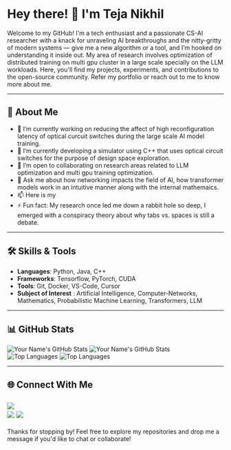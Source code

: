 # Hey there! 👋 I'm Teja Nikhil

Welcome to my GitHub! I'm a tech enthusiast and a passionate CS-AI researcher with a knack for unraveling AI breakthroughs and the nitty-gritty of modern systems — give me a new algorithm or a tool, and I’m hooked on understanding it inside out. My area of research involves optimization of distributed training on multi gpu cluster in a large scale specially on the LLM workloads. Here, you'll find my projects, experiments, and contributions to the open-source community. Refer my portfolio or reach out to me to know more about me.

---

## 🚀 About Me
- 🔭 I’m currently working on reducing the affect of high reconfiguration latency of optical curcuit switches during the large scale AI model training.
- 🌱 I’m currently developing a simulator using C++ that uses optical circuit switches for the purpose of design space exploration.
- 👯 I’m open to collaborating on research areas related to LLM optimization and multi gpu training optimization.
- 💬 Ask me about how networking impacts the field of AI, how transformer models work in an intuitive manner along with the internal mathemaics.
- 📫 Here is my 
- ⚡ Fun fact: My research once led me down a rabbit hole so deep, I emerged with a conspiracy theory about why tabs vs. spaces is still a debate. 

---

## 🛠️ Skills & Tools
- **Languages**: Python, Java, C++
- **Frameworks**: Tensorflow, PyTorch, CUDA
- **Tools**: Git, Docker, VS-Code, Cursor
- **Subject of Interest** : Artificial Intelligence, Computer-Networks, Mathematics, Probabilistic Machine Learning, Transformers, LLM 

---

## 📊 GitHub Stats
![Your Name's GitHub Stats](https://github-readme-stats.vercel.app/api?username=Tejanikhil-MSR&show_icons=true&theme=radical)
![Your Name's GitHub Stats](https://github-readme-stats.vercel.app/api?username=Tejanikhil&show_icons=true&theme=radical)  
![Top Languages](https://github-readme-stats.vercel.app/api/top-langs/?username=Tejanikhil-MSR&layout=compact&theme=radical)
![Top Languages](https://github-readme-stats.vercel.app/api/top-langs/?username=Tejanikhil&layout=compact&theme=radical)

---

## 🌐 Connect With Me
[<img src="https://img.shields.io/badge/LinkedIn-0077B5?style=for-the-badge&logo=linkedin&logoColor=white" />](https://www.linkedin.com/in/masabattula-teja-nikhil-408383209/)  
[<img src="https://img.shields.io/badge/Portfolio-000000?style=for-the-badge&logo=About.me&logoColor=white" />](https://tejanikhil-msr.github.io/)
[<img src="https://img.shields.io/badge/GitHub-181717?style=for-the-badge&logo=GitHub&logoColor=white" />](https://github.com/Tejanikhil)
---

Thanks for stopping by! Feel free to explore my repositories and drop me a message if you'd like to chat or collaborate!
